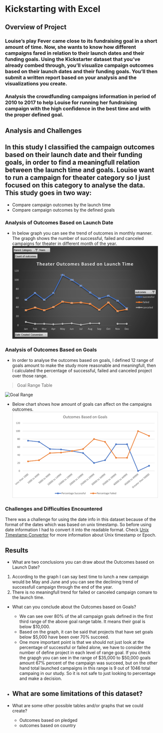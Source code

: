 # Kickstarting with Excel

## Overview of Project

### Louise’s play Fever came close to its fundraising goal in a short amount of time. Now, she wants to know how different campaigns fared in relation to their launch dates and their funding goals. Using the Kickstarter dataset that you’ve already combed through, you’ll visualize campaign outcomes based on their launch dates and their funding goals. You’ll then submit a written report based on your analysis and the visualizations you create.
###   Analysis the crowdfunding campaigns information in period of 2010 to 2017 to help Louise for running her fundraising campaign with the high confidence in the best time and with the proper defined goal.

## Analysis and Challenges
## In this study I classified the campaign outcomes based on their launch date and their funding goals, in order to find a meaningfull relation between the launch time and goals. Louise want to run a campaign for theater category so I just focused on this category to analyse the data. This study goes in two way:
   * Compare campaign outcomes by the launch time
   * Compare campaign outcomes by the defined goals


### Analysis of Outcomes Based on Launch Date
  - In below graph you can see the trend of outcomes in monthly manner. The grapgh shows the number of successful, failed and canceled campaigns for theater in different month of the year.
![Outcomes Based on Launch Time](https://github.com/reza-ya57/Kickstarter-Analysis/blob/main/Resources/Theater_Outcomes_vs_Launch.png)

### Analysis of Outcomes Based on Goals
  - In order to analyse the outcomes based on goals, I defined 12 range of goals amount to make the study more reasonable and meaningfull, then I calculated the percentage of successful, failed and canceled project over those range.
> Goal Range Table

![Goal Range](https://user-images.githubusercontent.com/79761400/109898598-8b431280-7c62-11eb-9940-cf006653f3d4.png)


 - Below chart shows how amount of goals can affect on the campaigns outcomes.
![Outcomes vs Goals](https://github.com/reza-ya57/Kickstarter-Analysis/blob/main/Resources/Outcomes_vs_Goals.png)

### Challenges and Difficulties Encountered

There was a challenge for using the date info in this dataset because of the format of the dates which was based on unix timestamp. So before using date information I had to convert it into the readable format. Check [Unix Timestamp Convertor](https://www.epochconverter.com) for more information about Unix timestamp or Epoch.

## Results

- What are two conclusions you can draw about the Outcomes based on Launch Date?
1. According to the graph I can say best time to lunch a new campaign would be May and June and you can see the declining trend of successfull campaign through the end of the year. 
2. There is no meaningfull trend for failed or canceled campaign comare to the launch time.


- What can you conclude about the Outcomes based on Goals?
  - We can see over 80% of the all campaign goals defined in the first third range of the above goal range table. It means their goal is below $10,000.
  - Based on the graph, it can be said that projects that have set goals below $5,000 have been over 70% succeed.
  - One more important point is that we should not just look at the percentage of successful or failed alone, we have to consider the number of define project in each level of range goal. If you check the grapgh you can see in the range of $35,000 to $50,000 goals amount 67% percent of the campaign was succeed, but on the other hand total launched campaigns in this range is 9 out of 1046 total campaing in our study. So it is not safe to just looking to percentage and make a decision. 
- What are some limitations of this dataset?
  - 

- What are some other possible tables and/or graphs that we could create?
  - Outcomes based on pledged
  - outcomes based on country

